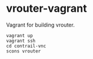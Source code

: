# vrouter-vagrant

Vagrant for building vrouter.

    vagrant up
    vagrant ssh
    cd contrail-vnc
    scons vrouter
